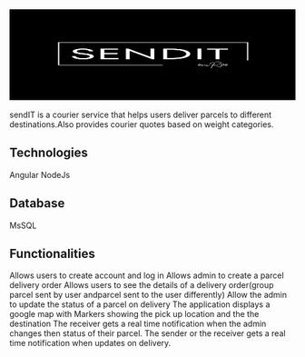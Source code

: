 <img style="width: 100% ;height: 10rem" src="./banner/sendit.png">

sendIT is a courier service that helps users deliver parcels to different destinations.Also provides courier quotes based on weight categories.

## Technologies
Angular
NodeJs

## Database
MsSQL

## Functionalities
Allows users to create account and log in
Allows admin to create a parcel delivery order
Allows users to see the details of a delivery order(group parcel sent by user andparcel sent to the user differently)
Allow the admin  to update the status of a parcel  on delivery
The application displays a google map with Markers showing the pick up location and the the destination
The receiver gets a real time notification when the admin changes then status of their parcel.
The sender or the receiver gets a real time notification when updates on delivery.
